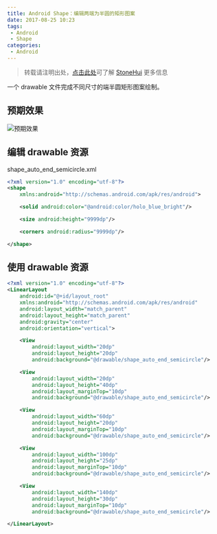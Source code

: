 ```yaml
---
title: Android Shape：编辑两端为半圆的矩形图案
date: 2017-08-25 10:23
tags:
 - Android
 - Shape
categories:
 - Android
---
```


> 转载请注明出处，[点击此处](https://shichaohui.github.io/)可了解 [StoneHui](https://shichaohui.github.io/) 更多信息

一个 drawable 文件完成不同尺寸的端半圆矩形图案绘制。

## 预期效果

![预期效果](https://s1.ax1x.com/2023/03/24/ppBJmRI.png)

## 编辑 drawable 资源

shape_auto_end_semicircle.xml

```xml
<?xml version="1.0" encoding="utf-8"?>
<shape
    xmlns:android="http://schemas.android.com/apk/res/android">

    <solid android:color="@android:color/holo_blue_bright"/>

    <size android:height="9999dp"/>

    <corners android:radius="9999dp"/>

</shape>
```

## 使用 drawable 资源

```xml
<?xml version="1.0" encoding="utf-8"?>
<LinearLayout
    android:id="@+id/layout_root"
    xmlns:android="http://schemas.android.com/apk/res/android"
    android:layout_width="match_parent"
    android:layout_height="match_parent"
    android:gravity="center"
    android:orientation="vertical">

    <View
        android:layout_width="20dp"
        android:layout_height="20dp"
        android:background="@drawable/shape_auto_end_semicircle"/>

    <View
        android:layout_width="20dp"
        android:layout_height="40dp"
        android:layout_marginTop="10dp"
        android:background="@drawable/shape_auto_end_semicircle"/>

    <View
        android:layout_width="60dp"
        android:layout_height="20dp"
        android:layout_marginTop="10dp"
        android:background="@drawable/shape_auto_end_semicircle"/>

    <View
        android:layout_width="100dp"
        android:layout_height="25dp"
        android:layout_marginTop="10dp"
        android:background="@drawable/shape_auto_end_semicircle"/>

    <View
        android:layout_width="140dp"
        android:layout_height="30dp"
        android:layout_marginTop="10dp"
        android:background="@drawable/shape_auto_end_semicircle"/>

</LinearLayout>
```